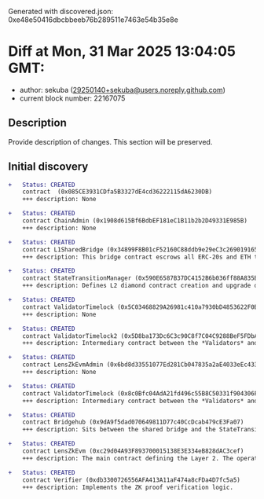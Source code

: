 Generated with discovered.json: 0xe48e50416dbcbbeeb76b289511e7463e54b35e8e

# Diff at Mon, 31 Mar 2025 13:04:05 GMT:

- author: sekuba (<29250140+sekuba@users.noreply.github.com>)
- current block number: 22167075

## Description

Provide description of changes. This section will be preserved.

## Initial discovery

```diff
+   Status: CREATED
    contract  (0x085CE3931CDfa5B3327dE4cd36222115dA6230DB)
    +++ description: None
```

```diff
+   Status: CREATED
    contract ChainAdmin (0x1908d615Bf6BdbEF181eC1B11b2b2D49331E985B)
    +++ description: None
```

```diff
+   Status: CREATED
    contract L1SharedBridge (0x34899F8B01cF52160C88ddb9e29eC3c269019165)
    +++ description: This bridge contract escrows all ERC-20s and ETH that are deposited to registered ZK stack chains like ZKsync Era.
```

```diff
+   Status: CREATED
    contract StateTransitionManager (0x590E6587B37DC4152B6b036ff88A835BD2Ab8924)
    +++ description: Defines L2 diamond contract creation and upgrade data, the proof system for the `ZKsync diamond` contract connected to it (and other L2 diamond contracts that share the logic).
```

```diff
+   Status: CREATED
    contract ValidatorTimelock (0x5C03468829A26981c410a7930bD4853622F0B2E5)
    +++ description: None
```

```diff
+   Status: CREATED
    contract ValidatorTimelock2 (0x5D8ba173Dc6C3c90C8f7C04C9288BeF5FDbAd06E)
    +++ description: Intermediary contract between the *Validators* and the central diamond contract that delays block execution (ie withdrawals and other L2 --> L1 messages) by 3h.
```

```diff
+   Status: CREATED
    contract LensZkEvmAdmin (0x6bd8d33551077Ed281Cb047835a2aE4033eEc433)
    +++ description: None
```

```diff
+   Status: CREATED
    contract ValidatorTimelock (0x8c0Bfc04AdA21fd496c55B8C50331f904306F564)
    +++ description: Intermediary contract between the *Validators* and the central diamond contract that delays block execution (ie withdrawals and other L2 --> L1 messages) by 3h.
```

```diff
+   Status: CREATED
    contract Bridgehub (0x9dA9f5dad070649811D77c40CcDcab479cE3Fa07)
    +++ description: Sits between the shared bridge and the StateTransitionManager(s) and relays L1 <-> L2 messages from the shared bridge or other ZK stack chains to their respective destinations.
```

```diff
+   Status: CREATED
    contract LensZkEvm (0xc29d04A93F893700015138E3E334eB828dAC3cef)
    +++ description: The main contract defining the Layer 2. The operator commits blocks and provides a ZK proof which is validated by the Verifier contract and then processes transactions. During batch execution it processes L1 --> L2 and L2 --> L1 transactions.
```

```diff
+   Status: CREATED
    contract Verifier (0xdb3300726556AFA413A11aF474a8cFDa4D7fc5a5)
    +++ description: Implements the ZK proof verification logic.
```

